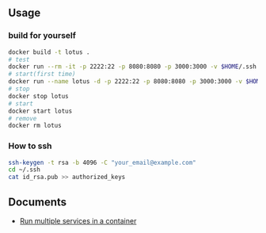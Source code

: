 ## Usage

### build for yourself

```bash
docker build -t lotus .
# test
docker run --rm -it -p 2222:22 -p 8080:8080 -p 3000:3000 -v $HOME/.ssh:/home/deploy/.ssh -v "$(dirname "$(pwd)")":/app lotus:latest
# start(first time)
docker run --name lotus -d -p 2222:22 -p 8080:8080 -p 3000:3000 -v $HOME/.ssh:/home/deploy/.ssh -v "$(dirname "$(pwd)")":/app lotus:latest
# stop
docker stop lotus
# start
docker start lotus
# remove
docker rm lotus
```

### How to ssh

```bash
ssh-keygen -t rsa -b 4096 -C "your_email@example.com"
cd ~/.ssh
cat id_rsa.pub >> authorized_keys
```

## Documents

-   [Run multiple services in a container](https://docs.docker.com/config/containers/multi-service_container/)
